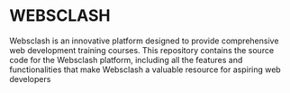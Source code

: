 # WEBSCLASH
Websclash is an innovative platform designed to provide comprehensive web development training courses. This repository contains the source code for the Websclash platform, including all the features and functionalities that make Websclash a valuable resource for aspiring web developers
